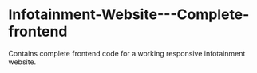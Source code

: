 # Infotainment-Website---Complete-frontend
Contains complete frontend code for a working responsive infotainment website.

